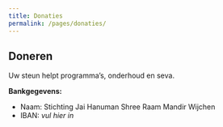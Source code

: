 ```yaml
---
title: Donaties
permalink: /pages/donaties/
---
```


## Doneren

Uw steun helpt programma’s, onderhoud en seva.

**Bankgegevens:**
- Naam: Stichting Jai Hanuman Shree Raam Mandir Wijchen
- IBAN: *vul hier in*
